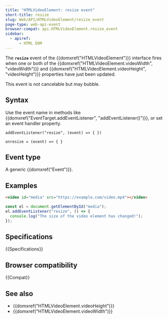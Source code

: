 ```yaml
---
title: "HTMLVideoElement: resize event"
short-title: resize
slug: Web/API/HTMLVideoElement/resize_event
page-type: web-api-event
browser-compat: api.HTMLVideoElement.resize_event
sidebar:
  - apiref:
      - HTML DOM
---
```


The **`resize`** event of the {{domxref("HTMLVideoElement")}} interface fires when one or both of the {{domxref("HTMLVideoElement.videoWidth", "videoWidth")}} and {{domxref("HTMLVideoElement.videoHeight", "videoHeight")}} properties have just been updated.

This event is not cancelable but may bubble.

## Syntax

Use the event name in methods like {{domxref("EventTarget.addEventListener", "addEventListener()")}}, or set an event handler property.

```js-nolint
addEventListener("resize", (event) => { })

onresize = (event) => { }
```

## Event type

A generic {{domxref("Event")}}.

## Examples

```html
<video id="media" src="https://example.com/video.mp4"></video>
```

```js
const el = document.getElementById("media");
el.addEventListener("resize", () => {
  console.log("The size of the video element has changed!");
});
```

## Specifications

{{Specifications}}

## Browser compatibility

{{Compat}}

## See also

- {{domxref("HTMLVideoElement.videoHeight")}}
- {{domxref("HTMLVideoElement.videoWidth")}}

